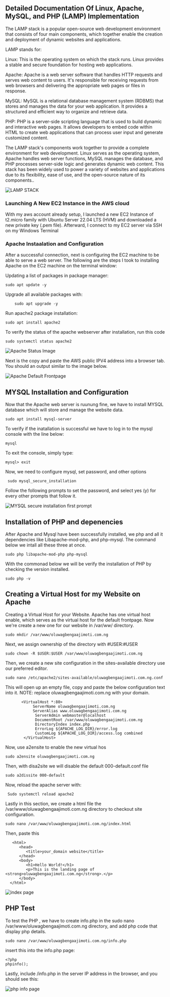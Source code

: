 ## Detailed  Documentation Of  Linux, Apache, MySQL, and PHP (LAMP) Implementation

The LAMP stack is a popular open-source web development environment that consists of four main components, which together enable the creation and deployment of dynamic websites and applications.

LAMP stands for:

Linux: This is the operating system on which the stack runs. Linux provides a stable and secure foundation for hosting web applications.

Apache: Apache is a web server software that handles HTTP requests and serves web content to users. It's responsible for receiving requests from web browsers and delivering the appropriate web pages or files in response.

MySQL: MySQL is a relational database management system (RDBMS) that stores and manages the data for your web application. It provides a structured and efficient way to organize and retrieve data.

PHP: PHP is a server-side scripting language that is used to build dynamic and interactive web pages. It allows developers to embed code within HTML to create web applications that can process user input and generate customized content.

The LAMP stack's components work together to provide a complete environment for web development. Linux serves as the operating system, Apache handles web server functions, MySQL manages the database, and PHP processes server-side logic and generates dynamic web content. This stack has been widely used to power a variety of websites and applications due to its flexibility, ease of use, and the open-source nature of its components..

![LAMP STACK](images/visual.png)

 
<h3> Launching A New EC2 Instance in the AWS cloud</h3>

With my aws account already setup, I launched a new EC2 Instance of t2.micro family with Ubuntu Server 22.04 LTS (HVM) and downloaded a new private key (.pem file). Afterward, I connect to my EC2 server via SSH on my Windows Terminal

<h3>Apache Instaalation and Configuration</h3>

After a successful connection, next is configuring the EC2 machine to be able to serve a web server. The following are the steps I took to installing Apache on the EC2 machine on the terminal window:

Updating a list of packages in package manager:
    
    sudo apt update -y

Upgrade all available packages with:

        sudo apt upgrade -y

Run apache2 package installation: 

    sudo apt install apache2

To verify the status of the apache webserver after installation, run this code

    sudo systemctl status apache2

 ![Apache Status Image](images/Apache.jpg)

Next is the copy and paste the AWS public IPV4 address into a browser tab. You should an output similar to the image below.

![Apache Default Frontpage](images/frontpage1.jpg)

## MYSQL Installation and Configuration
Now that the Apache web server is ruunung fine, we have to install MYSQL database which will store and manage the website data.

    sudo apt install mysql-server

 To verify if the inatallation is successful we have to log in to the mysql console with the line below:
 
    mysql

To exit the console, simply type:

    mysql> exit

Now, we need to configure mysql, set password, and other options

     sudo mysql_secure_installation

Follow the following prompts to set the password, and select yes (y) for every other prompts that follow it.

![MYSQL secure installation first prompt](images/mysql.jpg)

## Installation of PHP and depenencies

After Apache and Mysql have been successfully installed, we php and all it dependencies like Libapache-mod-php, and php-mysql. The command below we intall all these three at once.

    sudo php libapache-mod-php php-mysql

 With the commonad below we will be verify the installation of PHP by checking the version installed.

    sudo php -v

## Creating a Virtual Host for my Website on Apache

Creating a Virtual Host for your Website. Apache has one virtual host enable, which serves as the virtual host for the default frontpage. Now we're create a new one for our website in /var/ww/ directory.

    sudo mkdir /var/www/oluwagbengaajimoti.com.ng

Next, we assign ownership of the directory with #USER:#USER

    sudo chown -R $USER:$USER /var/www/oluwagbengaajimoti.com.ng

Then, we create a new site configuration in the sites-available directory use our preferred editor.

    sudo nano /etc/apache2/sites-available/oluwagbengaajimoti.com.ng.conf
This will open up an empty file, copy and paste the below configuration text into it. NOTE: replace oluwagbengaajimoti.com.ng with your domain.
    
           <VirtualHost *:80>
                ServerName oluwagbengaajimoti.com.ng
                ServerAlias www.oluwagbengaajimoti.com.ng
                 ServerAdmin webmaster@localhost
                 DocumentRoot /var/www/oluwagbengaajimoti.com.ng
                 DirectoryIndex index.php
                 ErrorLog ${APACHE_LOG_DIR}/error.log
                 CustomLog ${APACHE_LOG_DIR}/access.log combined
            </VirtualHost>

Now, use a2ensite to enable the new virtual hos

    sudo a2ensite oluwagbengaajimoti.com.ng

Then, with disa2site we will disable the default 000-default.conf file
   
    sudo a2dissite 000-default

 Now, reload the apache server with:
     
     Sudo systemctl reload apache2
    
Lastly in this section, we create a html file the /var/www/oluwagbengaajimoti.com.ng directory to checkout site configuration.
          
    sudo nano /var/www/oluwagbengaajimoti.com.ng/index.html

Then, paste this

       <html>
          <head>
             <title>your_domain website</title>
          </head>
          <body>
             <h1>Hello World!</h1>
             <p>This is the landing page of <strong>oluwagbengaajimoti.com.ng</strong>.</p>
          </body>
      </html>

 ![index page](images/index%20(1).jpg)

## PHP Test

To test the PHP , we have to create info.php in the sudo nano /var/www/oluwagbengaajimoti.com.ng directory, and add php code that display php details.

    sudo nano /var/www/oluwagbengaajimoti.com.ng/info.php

insert this into the info.php page:

    <?php
    phpinfo();

Lastly, include /info.php in the server IP address in the browser, and you should see this:

 ![php info page](images/phpinfo.jpg)
      